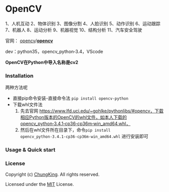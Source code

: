 # OpenCV
1、人机互动 2、物体识别 3、图像分割 4、人脸识别 5、动作识别 6、运动跟踪 7、机器人 8、运动分析 9、机器视觉 10、结构分析 11、汽车安全驾驶

官网： [opencv](https://github.com/opencv)/**[opencv](https://github.com/opencv/opencv)**

dev：python35，opencv_python‑3.4，VScode


**OpenCV在Python中导入名称是cv2**


### Installation
两种方法呢
* 直接pip命令安装-直接命令法  `pip install opencv-python`
* 下载whl文件法
    1. 先去官网 https://www.lfd.uci.edu/~gohlke/pythonlibs/#opencv，下载相应Python版本的OpenCV的whl文件，如本人下载的opencv_python‑3.4.1‑cp36‑cp36m‑win_amd64.whl，
    2. 然后在whl文件所在目录下，命令`pip install opencv_python‑3.4.1‑cp36‑cp36m‑win_amd64.whl` 进行安装即可

### Usage & Quick start

### License

Copyright (c) [ChungKing](https://github.com/HuangCongQing/OpenCV). All rights reserved.

Licensed under the [MIT](https://github.com/HuangCongQing/OpenCV/blob/master/LICENSE) License.


